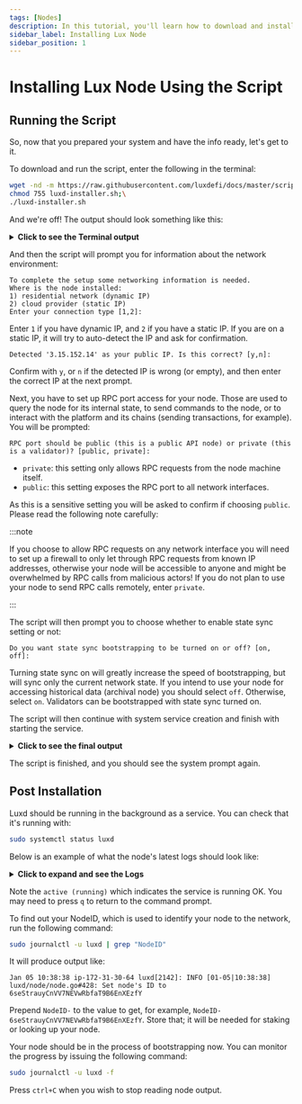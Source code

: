 ```yaml
---
tags: [Nodes]
description: In this tutorial, you'll learn how to download and install Lux Node using the installation script.
sidebar_label: Installing Lux Node
sidebar_position: 1
---
```


# Installing Lux Node Using the Script

## Running the Script

So, now that you prepared your system and have the info ready, let's get to it.

To download and run the script, enter the following in the terminal:

```bash
wget -nd -m https://raw.githubusercontent.com/luxdefi/docs/master/scripts/luxd-installer.sh;\
chmod 755 luxd-installer.sh;\
./luxd-installer.sh
```

And we're off! The output should look something like this:

<details>

<summary>
<b>Click to see the Terminal output</b>
</summary>

```text
Luxd installer
---------------------
Preparing environment...
Found arm64 architecture...
Looking for the latest arm64 build...
Will attempt to download:
 https://github.com/luxdefi/luxd/releases/download/v1.1.1/luxd-linux-arm64-v1.1.1.tar.gz
luxd-linux-arm64-v1.1.1.tar.gz 100%[=========================================================================>]  29.83M  75.8MB/s    in 0.4s
2020-12-28 14:57:47 URL:https://github-production-release-asset-2e65be.s3.amazonaws.com/246387644/f4d27b00-4161-11eb-8fb2-156a992fd2c8?X-Amz-Algorithm=AWS4-HMAC-SHA256&X-Amz-Credential=AKIAIWNJYAX4CSVEH53A%2F20201228%2Fus-east-1%2Fs3%2Faws4_request&X-Amz-Date=20201228T145747Z&X-Amz-Expires=300&X-Amz-Signature=ea838877f39ae940a37a076137c4c2689494c7e683cb95a5a4714c062e6ba018&X-Amz-SignedHeaders=host&actor_id=0&key_id=0&repo_id=246387644&response-content-disposition=attachment%3B%20filename%3Dluxd-linux-arm64-v1.1.1.tar.gz&response-content-type=application%2Foctet-stream [31283052/31283052] -> "luxd-linux-arm64-v1.1.1.tar.gz" [1]
Unpacking node files...
luxd-v1.1.1/plugins/
luxd-v1.1.1/plugins/evm
luxd-v1.1.1/luxd
Node files unpacked into /home/ubuntu/node
```

</details>

And then the script will prompt you for information about the network environment:

```text
To complete the setup some networking information is needed.
Where is the node installed:
1) residential network (dynamic IP)
2) cloud provider (static IP)
Enter your connection type [1,2]:
```

Enter `1` if you have dynamic IP, and `2` if you have a static IP. If you are on
a static IP, it will try to auto-detect the IP and ask for confirmation.

```text
Detected '3.15.152.14' as your public IP. Is this correct? [y,n]:
```

Confirm with `y`, or `n` if the detected IP is wrong (or empty), and then enter
the correct IP at the next prompt.

Next, you have to set up RPC port access for your node. Those are used to query
the node for its internal state, to send commands to the node, or to interact
with the platform and its chains (sending transactions, for example). You will
be prompted:

```text
RPC port should be public (this is a public API node) or private (this is a validator)? [public, private]:
```

- `private`: this setting only allows RPC requests from the node machine itself.
- `public`: this setting exposes the RPC port to all network interfaces.

As this is a sensitive setting you will be asked to confirm if choosing
`public`. Please read the following note carefully:

:::note

If you choose to allow RPC requests on any network interface you will need
to set up a firewall to only let through RPC requests from known IP addresses,
otherwise your node will be accessible to anyone and might be overwhelmed by
RPC calls from malicious actors! If you do not plan to use your node to send
RPC calls remotely, enter `private`.

:::

The script will then prompt you to choose whether to enable state sync setting
or not:

```text
Do you want state sync bootstrapping to be turned on or off? [on, off]:
```

Turning state sync on will greatly increase the speed of bootstrapping, but
will sync only the current network state. If you intend to use your node for
accessing historical data (archival node) you should select `off`. Otherwise,
select `on`. Validators can be bootstrapped with state sync turned on.

The script will then continue with system service creation and finish with
starting the service.

<details>

<summary>
<b>Click to see the final output</b>
</summary>

```text
Created symlink /etc/systemd/system/multi-user.target.wants/luxd.service → /etc/systemd/system/luxd.service.

Done!

Your node should now be bootstrapping.
Node configuration file is /home/ubuntu/.luxd/configs/node.json
C-Chain configuration file is /home/ubuntu/.luxd/configs/chains/C/config.json
Plugin directory, for storing subnet VM binaries, is /home/ubuntu/.luxd/plugins
To check that the service is running use the following command (q to exit):
sudo systemctl status luxd
To follow the log use (ctrl-c to stop):
sudo journalctl -u luxd -f

Reach us over on https://chat.lux.network if you're having problems.
```

</details>

The script is finished, and you should see the system prompt again.

## Post Installation

Luxd should be running in the background as a service. You can check that it's running with:

```bash
sudo systemctl status luxd
```

Below is an example of what the node's latest logs should look like:

<details>

<summary>
<b>Click to expand and see the Logs</b>
</summary>

```text
● luxd.service - Luxd systemd service
Loaded: loaded (/etc/systemd/system/luxd.service; enabled; vendor preset: enabled)
Active: active (running) since Tue 2021-01-05 10:38:21 UTC; 51s ago
Main PID: 2142 (luxd)
Tasks: 8 (limit: 4495)
Memory: 223.0M
CGroup: /system.slice/luxd.service
└─2142 /home/ubuntu/node/luxd --public-ip-resolution-service=opendns --http-host=

Jan 05 10:38:45 ip-172-31-30-64 luxd[2142]: INFO [01-05|10:38:45] <P Chain> luxd/vms/platformvm/vm.go#322: initializing last accepted block as 2FUFPVPxbTpKNn39moGSzsmGroYES4NZRdw3mJgNvMkMiMHJ9e
Jan 05 10:38:45 ip-172-31-30-64 luxd[2142]: INFO [01-05|10:38:45] <P Chain> luxd/snow/engine/snowman/transitive.go#58: initializing consensus engine
Jan 05 10:38:45 ip-172-31-30-64 luxd[2142]: INFO [01-05|10:38:45] luxd/api/server.go#143: adding route /ext/bc/11111111111111111111111111111111LpoYY
Jan 05 10:38:45 ip-172-31-30-64 luxd[2142]: INFO [01-05|10:38:45] luxd/api/server.go#88: HTTP API server listening on ":9650"
Jan 05 10:38:58 ip-172-31-30-64 luxd[2142]: INFO [01-05|10:38:58] <P Chain> luxd/snow/engine/common/bootstrapper.go#185: Bootstrapping started syncing with 1 vertices in the accepted frontier
Jan 05 10:39:02 ip-172-31-30-64 luxd[2142]: INFO [01-05|10:39:02] <P Chain> luxd/snow/engine/snowman/bootstrap/bootstrapper.go#210: fetched 2500 blocks
Jan 05 10:39:04 ip-172-31-30-64 luxd[2142]: INFO [01-05|10:39:04] <P Chain> luxd/snow/engine/snowman/bootstrap/bootstrapper.go#210: fetched 5000 blocks
Jan 05 10:39:06 ip-172-31-30-64 luxd[2142]: INFO [01-05|10:39:06] <P Chain> luxd/snow/engine/snowman/bootstrap/bootstrapper.go#210: fetched 7500 blocks
Jan 05 10:39:09 ip-172-31-30-64 luxd[2142]: INFO [01-05|10:39:09] <P Chain> luxd/snow/engine/snowman/bootstrap/bootstrapper.go#210: fetched 10000 blocks
Jan 05 10:39:11 ip-172-31-30-64 luxd[2142]: INFO [01-05|10:39:11] <P Chain> luxd/snow/engine/snowman/bootstrap/bootstrapper.go#210: fetched 12500 blocks
```

</details>

Note the `active (running)` which indicates the service is running OK. You may
need to press `q` to return to the command prompt.

To find out your NodeID, which is used to identify your node to the network, run the following command:

```bash
sudo journalctl -u luxd | grep "NodeID"
```

It will produce output like:

```text
Jan 05 10:38:38 ip-172-31-30-64 luxd[2142]: INFO [01-05|10:38:38] luxd/node/node.go#428: Set node's ID to 6seStrauyCnVV7NEVwRbfaT9B6EnXEzfY
```

Prepend `NodeID-` to the value to get, for example,
`NodeID-6seStrauyCnVV7NEVwRbfaT9B6EnXEzfY`. Store that; it will be needed for
staking or looking up your node.

Your node should be in the process of bootstrapping now. You can monitor the
progress by issuing the following command:

```bash
sudo journalctl -u luxd -f
```

Press `ctrl+C` when you wish to stop reading node output.

